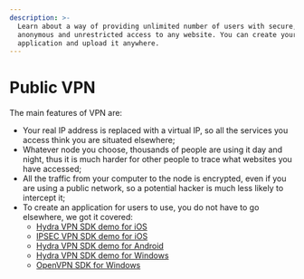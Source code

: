 ```yaml
---
description: >-
  Learn about a way of providing unlimited number of users with secure, fast,
  anonymous and unrestricted access to any website. You can create your own
  application and upload it anywhere.
---
```


# Public VPN

The main features of VPN are:

* Your real IP address is replaced with a virtual IP, so all the services you access think you are situated elsewhere;
* Whatever node you choose, thousands of people are using it day and night, thus it is much harder for other people to trace what websites you have accessed;
* All the traffic from your computer to the node is encrypted, even if you are using a public network, so a potential hacker is much less likely to intercept it;
* To create an application for users to use, you do not have to go elsewhere, we got it covered:
  * [Hydra VPN SDK demo for iOS](https://app.gitbook.com/@pango/s/pango-platform/~/drafts/-MA1xq-fZ4vXmy1_V5kS/demo-applications/untitled)
  * [IPSEC VPN SDK demo for iOS](https://app.gitbook.com/@pango/s/pango-platform/~/drafts/-MA1xq-fZ4vXmy1_V5kS/demo-applications/ipsec-vpn-sdk-demo-for-ios)
  * [Hydra VPN SDK demo for Android](https://app.gitbook.com/@pango/s/pango-platform/~/drafts/-MA1xq-fZ4vXmy1_V5kS/demo-applications/anchorfree-hydra-vpn-sdk-demo-for-android)
  * [Hydra VPN SDK demo for Windows](https://app.gitbook.com/@pango/s/pango-platform/~/drafts/-MA1xq-fZ4vXmy1_V5kS/demo-applications/hydra-vpn-sdk-demo-for-windows)
  * [OpenVPN SDK for Windows](https://app.gitbook.com/@pango/s/pango-platform/~/drafts/-MA1xq-fZ4vXmy1_V5kS/demo-applications/openvpn-sdk-for-windows)

